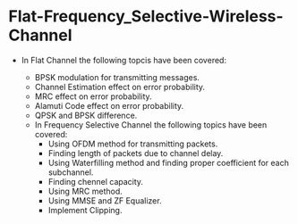 # Flat-Frequency_Selective-Wireless-Channel
- In Flat Channel the following topcis have been covered:
    * BPSK modulation for transmitting messages.
    * Channel Estimation effect on error probability.
    * MRC effect on error probability.
    * Alamuti Code effect on error probability.
    * QPSK and BPSK difference.


  - In Frequency Selective Channel the following topics have been covered:
      * Using OFDM method for transmitting packets.
      * Finding length of packets due to channel delay.
      * Using Waterfilling method and finding proper coefficient for each subchannel.
      * Finding chennel capacity.
      * Using MRC method.
      * Using MMSE and ZF Equalizer.
      * Implement Clipping.  
